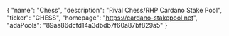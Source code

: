 {
  "name": "Chess",
  "description": "Rival Chess/RHP Cardano Stake Pool",
  "ticker": "CHESS",
  "homepage": "https://cardano-stakepool.net",
  "adaPools": "89aa86dcfd14a3dbdb7f60a87bf829a5"
}
